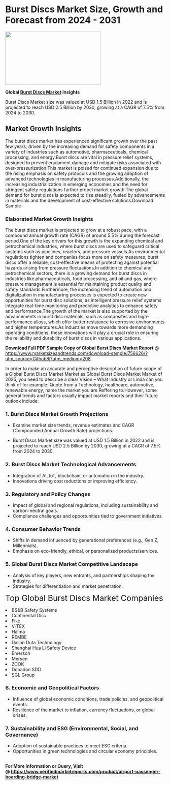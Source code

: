 <H1>Burst Discs Market Size, Growth and Forecast from 2024 - 2031</H1><img class="aligncenter size-medium wp-image-584254" src="https://thirdeyenews.in/wp-content/uploads/2024/09/Global-Market-Research-300x168.jpeg" alt="" width="300" height="168" /><p><strong>Global&nbsp;<a href="https://www.marketsizeandtrends.com/download-sample/756626/?utm_source=Github8j?utm_medium=208">Burst Discs Market</a> Insights</strong></p><p>Burst Discs Market size was valued at USD 1.5 Billion in 2022 and is projected to reach USD 2.5 Billion by 2030, growing at a CAGR of 7.5% from 2024 to 2030.</p><p><h2>Market Growth Insights</h2> <p>The burst discs market has experienced significant growth over the past few years, driven by the increasing demand for safety components in a variety of industries such as automotive, pharmaceuticals, chemical processing, and energy.Burst discs are vital in pressure relief systems, designed to prevent equipment damage and mitigate risks associated with over-pressurization.This market is poised for continued expansion due to the rising emphasis on safety protocols and the growing adoption of advanced technologies in manufacturing processes.Additionally, the increasing industrialization in emerging economies and the need for stringent safety regulations further propel market growth.The global demand for burst discs is expected to rise steadily, fueled by advancements in materials and the development of cost-effective solutions.Download Sample</p> <h3>Elaborated Market Growth Insights</h3> <p>The burst discs market is projected to grow at a robust pace, with a compound annual growth rate (CAGR) of around 5.5% during the forecast period.One of the key drivers for this growth is the expanding chemical and petrochemical industries, where burst discs are used to safeguard critical systems such as pipelines, reactors, and pressure vessels.As environmental regulations tighten and companies focus more on safety measures, burst discs offer a reliable, cost-effective means of protecting against potential hazards arising from pressure fluctuations.In addition to chemical and petrochemical sectors, there is a growing demand for burst discs in industries like pharmaceuticals, food processing, and oil and gas, where pressure management is essential for maintaining product quality and safety standards.Furthermore, the increasing trend of automation and digitalization in manufacturing processes is expected to create new opportunities for burst disc solutions, as intelligent pressure relief systems integrate real-time monitoring and predictive analytics to enhance safety and performance.The growth of the market is also supported by the advancements in burst disc materials, such as composites and high-performance alloys, which offer better resistance to corrosive environments and higher temperatures.As industries move towards more demanding operating conditions, these innovations will play a crucial role in ensuring the reliability and durability of burst discs in various applications.</p><p><span class=""><strong>Download Full PDF Sample Copy of Global Burst Discs Market Report</strong> @ <a href="https://www.marketsizeandtrends.com/download-sample/756626/?utm_source=Github8j?utm_medium=208" target="_blank">https://www.marketsizeandtrends.com/download-sample/756626/?utm_source=Github8j?utm_medium=208</a></span></p><p>In order to make an accurate and perceptive description of future scope of a Global&nbsp;Burst Discs Market Market as Global&nbsp;Burst Discs Market Market of 2025, you need to describe a clear Vision &ndash; What Industry or Linda can you think of for example: Quote from a Technology, healthcare, automotive, renewable energy, name the market you are Reffering to.However, some general trends and factors usually impact market reports and their future outlook include:</p><h3>1.&nbsp;<strong>Burst Discs Market Growth Projections</strong></h3><ul><li>Examine market size trends, revenue estimates and CAGR (Compounded Annual Growth Rate) projections.</li><li><p>Burst Discs Market size was valued at USD 1.5 Billion in 2022 and is projected to reach USD 2.5 Billion by 2030, growing at a CAGR of 7.5% from 2024 to 2030.</p></li></ul><h3>2.&nbsp;<strong>Burst Discs Market Technological Advancements</strong></h3><ul><li>Integration of AI, IoT, blockchain, or automation in the industry.</li><li>Innovations driving cost reductions or improving efficiency.</li></ul><h3>3.&nbsp;<strong>Regulatory and Policy Changes</strong></h3><ul><li>Impact of global and regional regulations, including sustainability and carbon-neutral goals.</li><li>Compliance challenges and opportunities tied to government initiatives.</li></ul><h3>4.&nbsp;<strong>Consumer Behavior Trends</strong></h3><ul><li>Shifts in demand influenced by generational preferences (e.g., Gen Z, Millennials).</li><li>Emphasis on eco-friendly, ethical, or personalized products/services.</li></ul><h3>5.&nbsp;<strong>Global Burst Discs Market Competitive Landscape</strong></h3><ul><li>Analysis of key players, new entrants, and partnerships shaping the industry.</li><li>Strategies for differentiation and market penetration.</li></ul><p data-pm-slice="1 1 []"><span style="color: inherit; font-family: inherit; font-size: 25px;">Top Global Burst Discs Market Companies</span></p><div class="" data-test-id=""><p><li>BS&B Safety Systems</li><li> Continental Disc</li><li> Fike</li><li> V-TEX</li><li> Halma</li><li> REMBE</li><li> Dalian Duta Technology</li><li> Shanghai Hua Li Safety Device</li><li> Emerson</li><li> Mersen</li><li> ZOOK</li><li> Donadon SDD</li><li> SGL Group</li></p></div><h3>6.&nbsp;<strong>Economic and Geopolitical Factors</strong></h3><ul><li>Influence of global economic conditions, trade policies, and geopolitical events.</li><li>Resilience of the market to inflation, currency fluctuations, or global crises.</li></ul><h3>7.&nbsp;<strong>Sustainability and ESG (Environmental, Social, and Governance)</strong></h3><ul><li>Adoption of sustainable practices to meet ESG criteria.</li><li>Opportunities in green technologies and circular economy principles.</li></ul><h2><strong style="font-size: 14px;">For More Information or Query, Visit @&nbsp;</strong><a style="background-color: #ffffff; font-size: 14px;" href="https://www.marketsizeandtrends.com/report/burst-discs-market/" target="_blank">https://www.verifiedmarketreports.com/product/airport-passenger-boarding-bridge-market</a></h2>